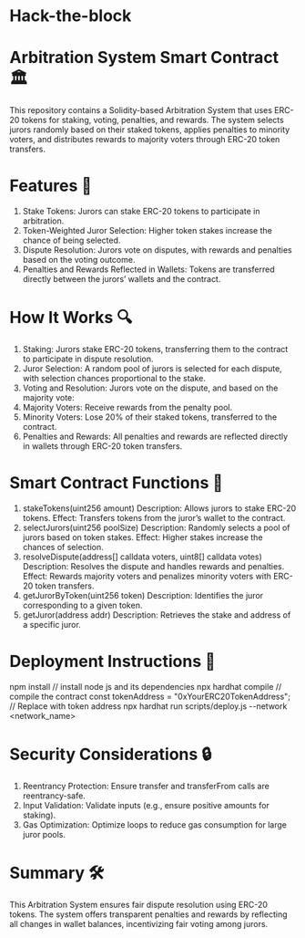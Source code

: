 #   Hack-the-block


# Arbitration System Smart Contract 🏛️
This repository contains a Solidity-based Arbitration System that uses ERC-20 tokens for staking, voting, penalties, and rewards. The system selects jurors randomly based on their staked tokens, applies penalties to minority voters, and distributes rewards to majority voters through ERC-20 token transfers.


 # Features 🚀
1. Stake Tokens: Jurors can stake ERC-20 tokens to participate in arbitration.
2. Token-Weighted Juror Selection: Higher token stakes increase the chance of being selected.
3. Dispute Resolution: Jurors vote on disputes, with rewards and penalties based on the voting outcome.
4. Penalties and Rewards Reflected in Wallets: Tokens are transferred directly between the jurors’ wallets and the contract.


# How It Works 🔍
1. Staking: Jurors stake ERC-20 tokens, transferring them to the contract to participate in dispute resolution.
2. Juror Selection: A random pool of jurors is selected for each dispute, with selection chances proportional to the stake.
3. Voting and Resolution: Jurors vote on the dispute, and based on the majority vote:
4. Majority Voters: Receive rewards from the penalty pool.
5. Minority Voters: Lose 20% of their staked tokens, transferred to the contract.
6. Penalties and Rewards: All penalties and rewards are reflected directly in wallets through ERC-20 token transfers.


# Smart Contract Functions 🔧
1. stakeTokens(uint256 amount)
Description: Allows jurors to stake ERC-20 tokens.
Effect: Transfers tokens from the juror’s wallet to the contract.
2. selectJurors(uint256 poolSize)
Description: Randomly selects a pool of jurors based on token stakes.
Effect: Higher stakes increase the chances of selection.
3. resolveDispute(address[] calldata voters, uint8[] calldata votes)
Description: Resolves the dispute and handles rewards and penalties.
Effect: Rewards majority voters and penalizes minority voters with ERC-20 token transfers.
4. getJurorByToken(uint256 token)
Description: Identifies the juror corresponding to a given token.
5. getJuror(address addr)
Description: Retrieves the stake and address of a specific juror.


# Deployment Instructions 🚀
npm install             // install node js and its dependencies
npx hardhat compile     // compile the contract
const tokenAddress = "0xYourERC20TokenAddress"; // Replace with token address
npx hardhat run scripts/deploy.js --network <network_name>


#  Security Considerations 🔒
1. Reentrancy Protection: Ensure transfer and transferFrom calls are reentrancy-safe.
2. Input Validation: Validate inputs (e.g., ensure positive amounts for staking).
3. Gas Optimization: Optimize loops to reduce gas consumption for large juror pools.


# Summary 🛠️
This Arbitration System ensures fair dispute resolution using ERC-20 tokens. The system offers transparent penalties and rewards by reflecting all changes in wallet balances, incentivizing fair voting among jurors.

